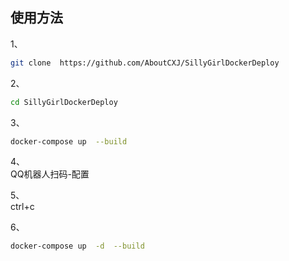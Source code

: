 使用方法
----------
1、  
```sh
git clone  https://github.com/AboutCXJ/SillyGirlDockerDeploy
```
2、  
```sh
cd SillyGirlDockerDeploy
```
3、  
```sh
docker-compose up  --build
```
4、  
QQ机器人扫码-配置

5、  
ctrl+c

6、  
```sh
docker-compose up  -d  --build
```

